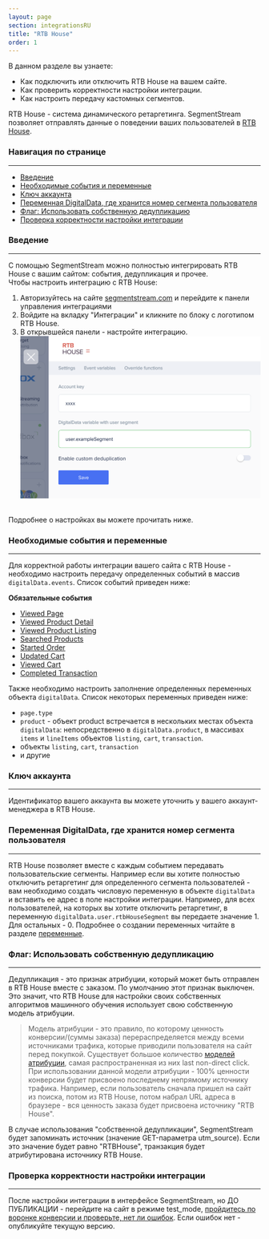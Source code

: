 ```yaml
---
layout: page
section: integrationsRU
title: "RTB House"
order: 1
---
```


В данном разделе вы узнаете:
* Как подключить или отключить RTB House на вашем сайте.
* Как проверить корректности настройки интеграции.
* Как настроить передачу кастомных сегментов.

RTB House - система динамического ретаргетинга. SegmentStream позволяет отправлять данные о поведении ваших пользователей в [RTB House](https://www.rtbhouse.com).

### Навигация по странице
------
<ul class="page-navigation">
  <li><a href="#0">Введение</a></li>
  <li><a href="#1">Необходимые события и переменные</a></li>
  <li><a href="#2">Ключ аккаунта</a></li>
  <li><a href="#3">Переменная DigitalData, где хранится номер сегмента пользователя</a></li>
  <li><a href="#4">Флаг: Использовать собственную дедупликацию</a></li>
  <li><a href="#5">Проверка корректности настройки интеграции</a></li>
</ul>

### <a name="0"></a>Введение
------
С помощью SegmentStream можно полностью интегрировать RTB House с вашим сайтом: события, дедупликация и прочее. <br />
Чтобы настроить интеграцию с RTB House:
1. Авторизуйтесь на сайте [segmentstream.com](https://admin.segmentstream.com/) и перейдите к панели управления интеграциями
2. Войдите на вкладку "Интеграции" и кликните по блоку с логотипом RTB House.
3. В открывшейся панели - настройте интеграцию.
![](/img/integrations.rtb.settings.png)
<br />
Подробнее о настройках вы можете прочитать ниже.

### <a name="1"></a>Необходимые события и переменные
------
Для корректной работы интеграции вашего сайта с RTB House - необходимо настроить передачу определенных событий в массив `digitalData.events`. Список событий приведен ниже:

**Обязательные события**
* [Viewed Page](/ru/events/viewed-page)
* [Viewed Product Detail](/ru/events/viewed-product-detail)
* [Viewed Product Listing](/ru/events/viewed-product-listing)
* [Searched Products](/ru/events/searched-products)
* [Started Order](/ru/events/started-order)
* [Updated Cart](/ru/events/updated-cart)
* [Viewed Cart](/ru/events/viewed-cart)
* [Completed Transaction](/ru/events/completed-transaction)

Также необходимо настроить заполнение определенных переменных объекта `digitalData`. Список некоторых переменных приведен ниже:
* `page.type`
* `product` - объект product встречается в нескольких местах объекта `digitalData`: непосредственно в `digitalData.product`, в массивах `items` и `lineItems` объектов `listing`, `cart`, `transaction`.
* объекты `listing`, `cart`, `transaction`
* и другие

### <a name="2"></a>Ключ аккаунта
------
Идентификатор вашего аккаунта вы можете уточнить у вашего аккаунт-менеджера в RTB House.

### <a name="3"></a>Переменная DigitalData, где хранится номер сегмента пользователя
------
RTB House позволяет вместе с каждым событием передавать пользовательские сегменты. Например если вы хотите полностью отключить ретаргетинг для определенного сегмента пользователей - вам необходимо создать числовую переменную в объекте `digitalData` и вставить ее адрес в поле настройки интеграции.
Например, для всех пользователей, на которых вы хотите отключить ретаргетинг, в переменную `digitalData.user.rtbHouseSegment` вы передаете значение 1. Для остальных - 0.
Подробнее о создании переменных читайте в разделе [переменные](/ru/for-analyst/variables).

### <a name="4"></a>Флаг: Использовать собственную дедупликацию
------
Дедупликация - это признак атрибуции, который может быть отправлен в RTB House вместе с заказом. По умолчанию этот признак выключен. Это значит, что RTB House для настройки своих собственных алгоритмов машинного обучения использует свою собственную модель атрибуции.
> Модель атрибуции - это правило, по которому ценность конверсии/(суммы заказа) перераспределяется между всеми источниками трафика, которые приводили пользователя на сайт перед покупкой. Существует большое количество [моделей атрибуции](https://support.google.com/analytics/answer/1665189?hl=ru), самая распространенная из них last non-direct click. При использовании данной модели атрибуции - 100% ценности конверсии будет присвоено последнему непрямому источнику трафика. Например, если пользователь сначала пришел на сайт из поиска, потом из RTB House, потом набрал URL адреса в браузере - вся ценность заказа будет присвоена источнику "RTB House".

В случае использования "собственной дедупликации", SegmentStream будет запоминать источник (значение GET-параметра utm_source). Если это значение будет равно "RTBHouse", транзакция будет атрибутирована источнику RTB House.

### <a name="5"></a>Проверка корректности настройки интеграции
------
После настройки интеграции в интерфейсе SegmentStream, но ДО ПУБЛИКАЦИИ - перейдите на сайт в режиме test_mode, [пройдитесь по воронке конверсии и проверьте, нет ли ошибок](/ru/for-analyst/integrations#2).
Если ошибок нет - опубликуйте текущую версию.
